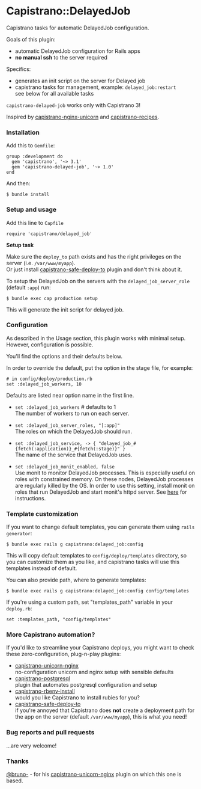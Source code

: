 # Capistrano::DelayedJob

Capistrano tasks for automatic DelayedJob configuration.

Goals of this plugin:

* automatic DelayedJob configuration for Rails apps
* **no manual ssh** to the server required

Specifics:

* generates an init script on the server for Delayed job
* capistrano tasks for management, example: `delayed_job:restart`<br/>
see below for all available tasks

`capistrano-delayed-job` works only with Capistrano 3!

Inspired by
[capistrano-nginx-unicorn](https://github.com/bruno-/capistrano-nginx-unicorn) and [capistrano-recipes](https://github.com/mattdbridges/capistrano-recipes).

### Installation

Add this to `Gemfile`:

    group :development do
      gem 'capistrano', '~> 3.1'
      gem 'capistrano-delayed-job', '~> 1.0'
    end

And then:

    $ bundle install

### Setup and usage

Add this line to `Capfile`

    require 'capistrano/delayed_job'

**Setup task**

Make sure the `deploy_to` path exists and has the right privileges on the
server (i.e. `/var/www/myapp`).<br/>
Or just install
[capistrano-safe-deploy-to](https://github.com/bruno-/capistrano-safe-deploy-to)
plugin and don't think about it.

To setup the DelayedJob on the servers with the `delayed_job_server_role` (default `:app`) run:

    $ bundle exec cap production setup
    
This will generate the init script for delayed job.

### Configuration

As described in the Usage section, this plugin works with minimal setup.
However, configuration is possible.

You'll find the options and their defaults below.

In order to override the default, put the option in the stage file, for example:

    # in config/deploy/production.rb
    set :delayed_job_workers, 10

Defaults are listed near option name in the first line.

* `set :delayed_job_workers` # defaults to 1<br/>
The number of workers to run on each server.

* `set :delayed_job_server_roles, "[:app]"`<br/>
The roles on which the DelayedJob should run.

* `set :delayed_job_service, -> { "delayed_job_#{fetch(:application)}_#{fetch(:stage)}" }`<br/>
The name of the service that DelayedJob uses.

* `set :delayed_job_monit_enabled, false` <br/>
Use monit to monitor DelayedJob processes. This is especially useful on roles with
constrained memory. On these nodes, DelayedJob processes are regularly killed by the 
OS. In order to use this setting, install monit on roles that run DelayedJob and
start monit's httpd server. See [here](http://mmonit.com/monit/documentation/monit.html#MONIT-HTTPD)
for instructions.

### Template customization

If you want to change default templates, you can generate them using
`rails generator`:

    $ bundle exec rails g capistrano:delayed_job:config

This will copy default templates to `config/deploy/templates` directory, so you
can customize them as you like, and capistrano tasks will use this templates
instead of default.

You can also provide path, where to generate templates:

    $ bundle exec rails g capistrano:delayed_job:config config/templates

If you're using a custom path, set "templates_path" variable in your `deploy.rb`:

    set :templates_path, "config/templates"


### More Capistrano automation?

If you'd like to streamline your Capistrano deploys, you might want to check
these zero-configuration, plug-n-play plugins:

- [capistrano-unicorn-nginx](https://github.com/bruno-/capistrano-unicorn-nginx)<br/>
no-configuration unicorn and nginx setup with sensible defaults
- [capistrano-postgresql](https://github.com/bruno-/capistrano-postgresql)<br/>
plugin that automates postgresql configuration and setup
- [capistrano-rbenv-install](https://github.com/bruno-/capistrano-rbenv-install)<br/>
would you like Capistrano to install rubies for you?
- [capistrano-safe-deploy-to](https://github.com/bruno-/capistrano-safe-deploy-to)<br/>
if you're annoyed that Capistrano does **not** create a deployment path for the
app on the server (default `/var/www/myapp`), this is what you need!

### Bug reports and pull requests

...are very welcome!

### Thanks

[@bruno-](https://github.com/bruno-) - for his
[capistrano-unicorn-nginx](https://github.com/bruno-/capistrano-unicorn-nginx) plugin on which this
one is based.
